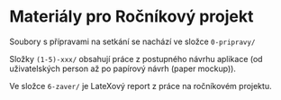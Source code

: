 # Materiály pro Ročníkový projekt

Soubory s přípravami na setkání se nachází ve složce `0-pripravy/`

Složky `(1-5)-xxx/` obsahují práce z postupného návrhu aplikace (od uživatelských person až po papírový návrh (paper mockup)).

Ve složce `6-zaver/` je LateXový report z práce na ročníkovém projektu. 
